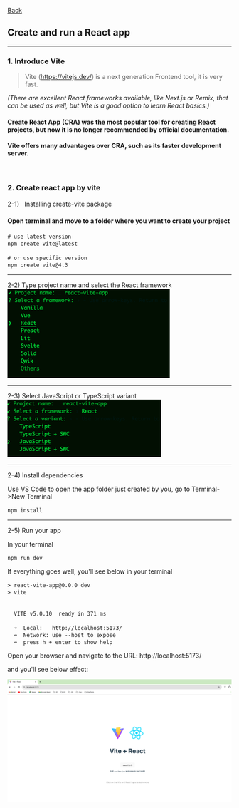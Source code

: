[Back](README.md)

## Create and run a React app

<hr>

### 1. Introduce Vite

> Vite (https://vitejs.dev/) is a next generation Frontend tool, it is very fast.

_(There are excellent React frameworks available, like Next.js or Remix, that can be used as well, but Vite is a good option to learn React basics.)_

#### Create React App (CRA) was the most popular tool for creating React projects, but now it is no longer recommended by official documentation. 

#### Vite offers many advantages over CRA, such as its faster development server.


&nbsp;

### 2. Create react app by vite

2-1） Installing create-vite package


#### Open terminal and move to a folder where you want to create your project
```shell
# use latest version
npm create vite@latest

# or use specific version
npm create vite@4.3
```

<hr>

2-2) Type project name and select the React framework
![select the React framework](https://github.com/Elliot518/mcp-oss-tech/blob/main/frontend/vite/vite_react1.png?raw=true)

<hr>

2-3)  Select JavaScript or TypeScript variant
![select variant](https://github.com/Elliot518/mcp-oss-tech/blob/main/frontend/vite/vite_react2.png?raw=true)

<hr>

2-4) Install dependencies

Use VS Code to open the app folder just created by you, go to Terminal->New Terminal
```
npm install
```

<hr>

2-5) Run your app

In your terminal
```shell
npm run dev
```

If everything goes well, you'll see below in your terminal
```shell
> react-vite-app@0.0.0 dev
> vite


  VITE v5.0.10  ready in 371 ms

  ➜  Local:   http://localhost:5173/
  ➜  Network: use --host to expose
  ➜  press h + enter to show help
```

Open your browser and navigate to the URL:  http://localhost:5173/

and you'll see below effect:

![vite + react](https://github.com/Elliot518/mcp-oss-tech/blob/main/frontend/vite/vite_react3.png?raw=true)

